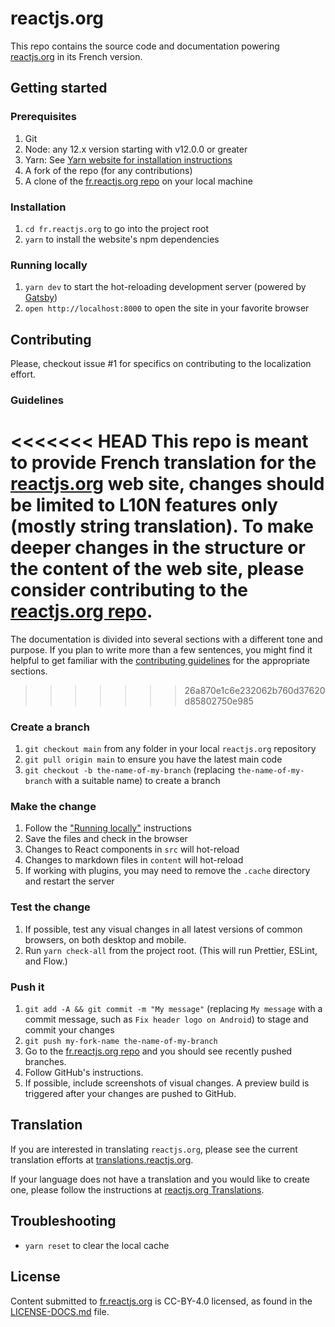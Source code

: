 # reactjs.org

This repo contains the source code and documentation powering [reactjs.org](https://reactjs.org/) in its French version.

## Getting started

### Prerequisites

1. Git
1. Node: any 12.x version starting with v12.0.0 or greater
1. Yarn: See [Yarn website for installation instructions](https://yarnpkg.com/lang/en/docs/install/)
1. A fork of the repo (for any contributions)
1. A clone of the [fr.reactjs.org repo](https://github.com/reactjs/fr.reactjs.org) on your local machine

### Installation

1. `cd fr.reactjs.org` to go into the project root
1. `yarn` to install the website's npm dependencies

### Running locally

1. `yarn dev` to start the hot-reloading development server (powered by [Gatsby](https://www.gatsbyjs.org))
1. `open http://localhost:8000` to open the site in your favorite browser

## Contributing

Please, checkout issue #1 for specifics on contributing to the localization effort.

### Guidelines

<<<<<<< HEAD
This repo is meant to provide French translation for the [reactjs.org](https://reactjs.org/) web site, changes should be limited to L10N features only (mostly string translation). To make deeper changes in the structure or the content of the web site, please consider contributing to the [reactjs.org repo](https://github.com/reactjs/reactjs.org).
=======
The documentation is divided into several sections with a different tone and purpose. If you plan to write more than a few sentences, you might find it helpful to get familiar with the [contributing guidelines](https://github.com/reactjs/reactjs.org/blob/main/CONTRIBUTING.md#guidelines-for-text) for the appropriate sections.
>>>>>>> 26a870e1c6e232062b760d37620d85802750e985

### Create a branch

1. `git checkout main` from any folder in your local `reactjs.org` repository
1. `git pull origin main` to ensure you have the latest main code
1. `git checkout -b the-name-of-my-branch` (replacing `the-name-of-my-branch` with a suitable name) to create a branch

### Make the change

1. Follow the ["Running locally"](#running-locally) instructions
1. Save the files and check in the browser
  1. Changes to React components in `src` will hot-reload
  1. Changes to markdown files in `content` will hot-reload
  1. If working with plugins, you may need to remove the `.cache` directory and restart the server

### Test the change

1. If possible, test any visual changes in all latest versions of common browsers, on both desktop and mobile.
1. Run `yarn check-all` from the project root. (This will run Prettier, ESLint, and Flow.)

### Push it

1. `git add -A && git commit -m "My message"` (replacing `My message` with a commit message, such as `Fix header logo on Android`) to stage and commit your changes
1. `git push my-fork-name the-name-of-my-branch`
1. Go to the [fr.reactjs.org repo](https://github.com/reactjs/fr.reactjs.org) and you should see recently pushed branches.
1. Follow GitHub's instructions.
1. If possible, include screenshots of visual changes. A preview build is triggered after your changes are pushed to GitHub.


## Translation

If you are interested in translating `reactjs.org`, please see the current translation efforts at [translations.reactjs.org](https://translations.reactjs.org/).

If your language does not have a translation and you would like to create one, please follow the instructions at [reactjs.org Translations](https://github.com/reactjs/reactjs.org-translation#translating-reactjsorg).

## Troubleshooting

- `yarn reset` to clear the local cache

## License
Content submitted to [fr.reactjs.org](https://reactjs.org/) is CC-BY-4.0 licensed, as found in the [LICENSE-DOCS.md](https://github.com/open-source-explorer/reactjs.org/blob/master/LICENSE-DOCS.md) file.
